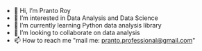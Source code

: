 - 👋 Hi, I’m Pranto Roy
- 👀 I’m interested in Data Analysis and Data Science
- 🌱 I’m currently learning Python data analysis library
- 💞️ I’m looking to collaborate on data analysis
- 📫 How to reach me "mail me: pranto.professional@gmail.com"

<!---
Prant0roy/Prant0roy is a ✨ special ✨ repository because its `README.md` (this file) appears on your GitHub profile.
You can click the Preview link to take a look at your changes.
--->
